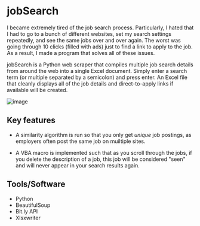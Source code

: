 # jobSearch

I became extremely tired of the job search process. Particularly, I hated that I had to go to a bunch of different websites, set my search settings repeatedly, and see the same jobs over and over again. The worst was going through 10 clicks (filled with ads) just to find a link to apply to the job. As a result, I made a program that solves all of these issues. 

jobSearch is a Python web scraper that compiles multiple job search details from around the web into a single Excel document. Simply enter a search term (or multiple separated by a semicolon) and press enter. An Excel file that cleanly displays all of the job details and direct-to-apply links if available will be created.

![image](https://user-images.githubusercontent.com/1645830/88484066-f2188480-cf39-11ea-8156-37c3c5469543.png)

## Key features

- A similarity algorithm is run so that you only get *unique* job postings, as employers often post the same job on muiltiple sites. 

- A VBA macro is implemented such that as you scroll through the jobs, if you delete the description of a job, this job will be considered "seen" and will never appear in your search results again.

## Tools/Software

- Python
- BeautifulSoup
- Bit.ly API 
- Xlsxwriter
